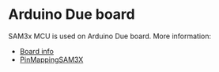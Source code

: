 # Arduino Due board

SAM3x MCU is used on Arduino Due board. More information:

  * [Board info](https://www.arduino.cc/en/Main/arduinoBoardDue)
  * [PinMappingSAM3X](https://www.arduino.cc/en/Hacking/PinMappingSAM3X)
